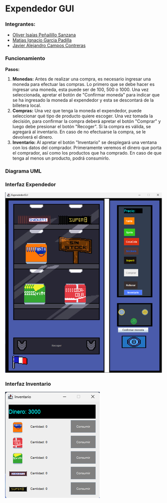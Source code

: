 # Expendedor GUI

### Integrantes:
- [Oliver Isaías Peñailillo Sanzana](https://github.com/Zaiik03/ "Oliver Isaías Peñailillo Sanzana")
- [Matias Ignacio Garcia Padilla](https://github.com/Matygp "Matias Ignacio Garcia Padilla")
- [Javier Alejandro Campos Contreras](https://github.com/huebitoo "Javier Alejandro Campos Contreras")

### Funcionamiento
**Pasos:**
1. **Monedas:** Antes de realizar una compra, es necesario ingresar una moneda para efectuar las compras. Lo primero que se debe hacer es ingresar una moneda, esta puede ser de 100, 500 o 1000. Una vez seleccionada, apretar el botón de "Confirmar moneda" para indicar que se ha ingresado la moneda al expendedor y esta se descontará de la billetera local. 
2. **Compras:** Una vez que tenga la moneda el expendedor, puede seleccionar qué tipo de producto quiere escoger. Una vez tomada la decisión, para confirmar la compra deberá apretar el botón "Comprar" y luego debe presionar el botón "Recoger". Si la compra es válida, se agregará al inventario. En caso de no efectuarse la compra, se le devolverá el dinero.
3. **Inventario:** Al apretar el botón "Inventario" se desplegará una ventana con los datos del comprador. Primeramente veremos el dinero que porta el comprador, así como los productos que ha comprado. En caso de que tenga al menos un producto, podrá consumirlo.

### Diagrama UML
### Interfaz Expendedor
[![Expendedor](https://github.com/Zaiik03/ExpendedorGUI/blob/main/src/main/Imagenes/expendedor.png "Expendedor")](https://github.com/Zaiik03/ExpendedorGUI/blob/main/src/main/Imagenes/expendedor.png "Expendedor")

### Interfaz Inventario
[![Inventario](https://github.com/Zaiik03/ExpendedorGUI/blob/main/src/main/Imagenes/inventario.png "Inventario")](https://github.com/Zaiik03/ExpendedorGUI/blob/main/src/main/Imagenes/inventario.png "Inventario")
